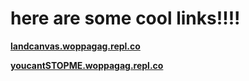 # here are some cool links!!!! 

   
**[landcanvas.woppagag.repl.co](https://landcanvas.woppagag.repl.co/)**
  
    
**[youcantSTOPME.woppagag.repl.co](https://youcantSTOPME.woppagag.repl.co)**
